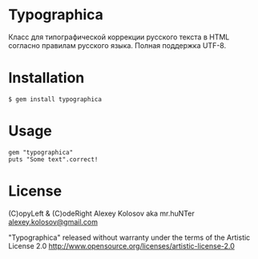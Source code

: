 Typographica
============

Класс для типографической коррекции русского текста в HTML согласно правилам русского языка. Полная поддержка UTF-8.


# Installation

    $ gem install typographica


# Usage

    gem "typographica"
    puts "Some text".correct!


# License

(C)opyLeft & (C)odeRight Alexey Kolosov aka mr.huNTer <alexey.kolosov@gmail.com>

"Typographica" released without warranty under the terms of the Artistic License 2.0
http://www.opensource.org/licenses/artistic-license-2.0



